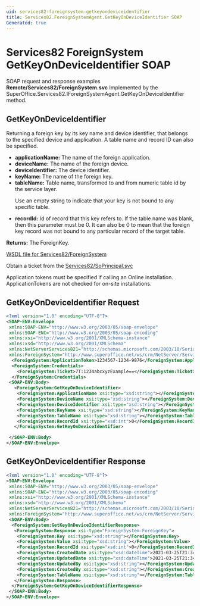 ```yaml
---
uid: services82-foreignsystem-getkeyondeviceidentifier
title: Services82.ForeignSystemAgent.GetKeyOnDeviceIdentifier SOAP
Generated: true
---
```


# Services82 ForeignSystem GetKeyOnDeviceIdentifier SOAP

SOAP request and response examples **Remote/Services82/ForeignSystem.svc**
Implemented by the <see cref="M:SuperOffice.Services82.IForeignSystemAgent.GetKeyOnDeviceIdentifier">SuperOffice.Services82.IForeignSystemAgent.GetKeyOnDeviceIdentifier</see> method.

## GetKeyOnDeviceIdentifier

Returning a foreign key by its key name and device identifier, that belongs to the specified device and application. A table name and record ID can also be specified.

* **applicationName:** The name of the foreign application.
* **deviceName:** The name of the foreign device.
* **deviceIdentifier:** The device identifier.
* **keyName:** The name of the foreign key.
* **tableName:** Table name, transformed to and from numeric table id by the service layer.<p />Use an empty string to indicate that your key is not bound to any specific table.
* **recordId:** Id of record that this key refers to. If the table name was blank, then this parameter must be 0. It can also be 0 to mean that the foreign key record was not bound to any particular record of the target table.

**Returns:** The ForeignKey.


[WSDL file for Services82/ForeignSystem](../Services82-ForeignSystem.md)

Obtain a ticket from the [Services82/SoPrincipal.svc](../SoPrincipal/index.md)

Application tokens must be specified if calling an Online installation. ApplicationTokens are not checked for on-site installations.

## GetKeyOnDeviceIdentifier Request

```xml
<?xml version="1.0" encoding="UTF-8"?>
<SOAP-ENV:Envelope
 xmlns:SOAP-ENV="http://www.w3.org/2003/05/soap-envelope"
 xmlns:SOAP-ENC="http://www.w3.org/2003/05/soap-encoding"
 xmlns:xsi="http://www.w3.org/2001/XMLSchema-instance"
 xmlns:xsd="http://www.w3.org/2001/XMLSchema"
 xmlns:NetServerServices821="http://schemas.microsoft.com/2003/10/Serialization/"
 xmlns:ForeignSystem="http://www.superoffice.net/ws/crm/NetServer/Services82">
  <ForeignSystem:ApplicationToken>1234567-1234-9876</ForeignSystem:ApplicationToken>
  <ForeignSystem:Credentials>
    <ForeignSystem:Ticket>7T:1234abcxyzExample==</ForeignSystem:Ticket>
  </ForeignSystem:Credentials>
 <SOAP-ENV:Body>
   <ForeignSystem:GetKeyOnDeviceIdentifier>
    <ForeignSystem:ApplicationName xsi:type="xsd:string"></ForeignSystem:ApplicationName>
    <ForeignSystem:DeviceName xsi:type="xsd:string"></ForeignSystem:DeviceName>
    <ForeignSystem:DeviceIdentifier xsi:type="xsd:string"></ForeignSystem:DeviceIdentifier>
    <ForeignSystem:KeyName xsi:type="xsd:string"></ForeignSystem:KeyName>
    <ForeignSystem:TableName xsi:type="xsd:string"></ForeignSystem:TableName>
    <ForeignSystem:RecordId xsi:type="xsd:int">0</ForeignSystem:RecordId>
   </ForeignSystem:GetKeyOnDeviceIdentifier>

 </SOAP-ENV:Body>
</SOAP-ENV:Envelope>

```


## GetKeyOnDeviceIdentifier Response

```xml
<?xml version="1.0" encoding="UTF-8"?>
<SOAP-ENV:Envelope
 xmlns:SOAP-ENV="http://www.w3.org/2003/05/soap-envelope"
 xmlns:SOAP-ENC="http://www.w3.org/2003/05/soap-encoding"
 xmlns:xsi="http://www.w3.org/2001/XMLSchema-instance"
 xmlns:xsd="http://www.w3.org/2001/XMLSchema"
 xmlns:NetServerServices821="http://schemas.microsoft.com/2003/10/Serialization/"
 xmlns:ForeignSystem="http://www.superoffice.net/ws/crm/NetServer/Services82">
 <SOAP-ENV:Body>
  <ForeignSystem:GetKeyOnDeviceIdentifierResponse>
   <ForeignSystem:Response xsi:type="ForeignSystem:ForeignKey">
    <ForeignSystem:Key xsi:type="xsd:string"></ForeignSystem:Key>
    <ForeignSystem:Value xsi:type="xsd:string"></ForeignSystem:Value>
    <ForeignSystem:RecordId xsi:type="xsd:int">0</ForeignSystem:RecordId>
    <ForeignSystem:CreatedDate xsi:type="xsd:dateTime">2021-03-25T21:34:47Z</ForeignSystem:CreatedDate>
    <ForeignSystem:UpdatedDate xsi:type="xsd:dateTime">2021-03-25T21:34:47Z</ForeignSystem:UpdatedDate>
    <ForeignSystem:UpdatedBy xsi:type="xsd:string"></ForeignSystem:UpdatedBy>
    <ForeignSystem:CreatedBy xsi:type="xsd:string"></ForeignSystem:CreatedBy>
    <ForeignSystem:TableName xsi:type="xsd:string"></ForeignSystem:TableName>
   </ForeignSystem:Response>
  </ForeignSystem:GetKeyOnDeviceIdentifierResponse>
 </SOAP-ENV:Body>
</SOAP-ENV:Envelope>

```

